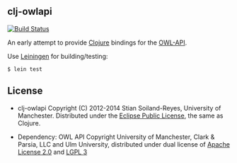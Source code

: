 ## clj-owlapi

[![Build Status](https://travis-ci.org/stain/clj-owlapi.svg)](https://travis-ci.org/stain/clj-owlapi)

An early attempt to provide [Clojure](http://clojure.org/) bindings for the
[OWL-API](http://owlapi.sourceforge.net/).  

Use [Leiningen](http://leiningen.org/) for building/testing:

    $ lein test


## License

* clj-owlapi Copyright (C) 2012-2014 Stian Soiland-Reyes, University of Manchester.  Distributed under the [Eclipse Public License](http://www.eclipse.org/legal/epl-v10.html), the same as Clojure.

* Dependency: OWL API Copyright University of Manchester, Clark & Parsia, LLC and Ulm University, distributed under dual license of [Apache License 2.0](http://www.apache.org/licenses/LICENSE-2.0) and [LGPL 3](http://www.gnu.org/copyleft/lesser.html)
